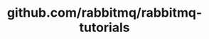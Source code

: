 ---
layout: post
title: github.com/rabbitmq/rabbitmq-tutorials
categories: link
tags: [انگلیسی, گیت‌هاب, برنامه‌نویسی]
---